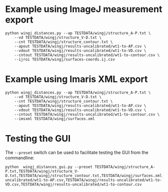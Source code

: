 Example using ImageJ measurement export
=======================================

```shell
python wingj_distances.py --ap TESTDATA/wingj/structure_A-P.txt \
    --vd TESTDATA/wingj/structure_V-D.txt \
    --cnt TESTDATA/wingj/structure_contour.txt \
    --apout TESTDATA/wingj/results-uncalibrated/wt1-to-AP.csv \
    --vdout TESTDATA/wingj/results-uncalibrated/wt1-to-VD.csv \
    --cntout TESTDATA/wingj/results-uncalibrated/wt1-to-contour.csv \
    --ijroi TESTDATA/wingj/surfaces-coords.ij.csv
```

Example using Imaris XML export
===============================

```shell
python wingj_distances.py --ap TESTDATA/wingj/structure_A-P.txt \
    --vd TESTDATA/wingj/structure_V-D.txt \
    --cnt TESTDATA/wingj/structure_contour.txt \
    --apout TESTDATA/wingj/results-uncalibrated/wt1-to-AP.csv \
    --vdout TESTDATA/wingj/results-uncalibrated/wt1-to-VD.csv \
    --cntout TESTDATA/wingj/results-uncalibrated/wt1-to-contour.csv \
    --imsxml TESTDATA/wingj/surfaces.xml
```

Testing the GUI
===============

The `--preset` switch can be used to facilitate testing the GUI from the commandline:

```shell
python  wingj_distances_gui.py --preset TESTDATA/wingj/structure_A-P.txt,TESTDATA/wingj/structure_V-D.txt,TESTDATA/wingj/structure_contour.txt,TESTDATA/wingj/surfaces.xml,TESTDATA/wingj/results-uncalibrated/wt1-to-AP.csv,TESTDATA/wingj/results-uncalibrated/wt1-to-VD.csv,TESTDATA/wingj/results-uncalibrated/wt1-to-contour.csv
```

